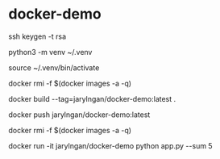 # docker-demo

ssh keygen -t rsa

python3 -m venv ~/.venv

source ~/.venv/bin/activate

docker rmi -f $(docker images -a -q)

docker build --tag=jarylngan/docker-demo:latest .

docker push jarylngan/docker-demo:latest

docker rmi -f $(docker images -a -q)

docker run -it jarylngan/docker-demo python app.py --sum 5
